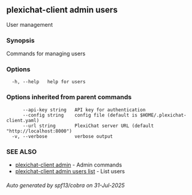 ## plexichat-client admin users

User management

### Synopsis

Commands for managing users

### Options

```
  -h, --help   help for users
```

### Options inherited from parent commands

```
      --api-key string   API key for authentication
      --config string    config file (default is $HOME/.plexichat-client.yaml)
      --url string       PlexiChat server URL (default "http://localhost:8000")
  -v, --verbose          verbose output
```

### SEE ALSO

* [plexichat-client admin](plexichat-client_admin.md)	 - Admin commands
* [plexichat-client admin users list](plexichat-client_admin_users_list.md)	 - List users

###### Auto generated by spf13/cobra on 31-Jul-2025
